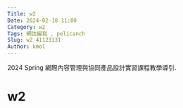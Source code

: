```yaml
---
Title: w2
Date: 2024-02-18 11:00
Category: w2
Tags: 網誌編寫 , pelicanch
Slug: w2 41123131
Author: kmol
---
```


2024 Spring 網際內容管理與協同產品設計實習課程教學導引.

<!-- PELICAN_END_SUMMARY -->

# w2
